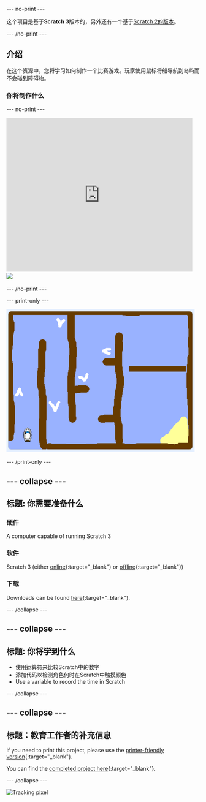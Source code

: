 \--- no-print \---

这个项目是基于**Scratch 3**版本的，另外还有一个基于[Scratch 2的版本](https://projects.raspberrypi.org/en/projects/boat-race-scratch2)。

\--- /no-print \---

## 介绍

在这个资源中，您将学习如何制作一个比赛游戏。玩家使用鼠标将船导航到岛屿而不会碰到障碍物。

### 你将制作什么

\--- no-print \---

<div class="scratch-preview">
  <iframe allowtransparency="true" width="485" height="402" src="https://scratch.mit.edu/projects/embed/276662533/?autostart=false" frameborder="0" scrolling="no"></iframe>
  <img src="images / boat_race_demo.png">
</div>

\--- /no-print \---

\--- print-only \---

![boat race demo](images/boat_race_demo.png)

\--- /print-only \---

## \--- collapse \---

## 标题: 你需要准备什么

### 硬件

A computer capable of running Scratch 3

### 软件

Scratch 3 (either [online](https://rpf.io/scratchon){:target="_blank"} or [offline](https://rpf.io/scratchoff){:target="_blank"})

### 下载

Downloads can be found [here](http://rpf.io/p/en/boat-race-go){:target="_blank"}.

\--- /collapse \---

## \--- collapse \---

## 标题: 你将学到什么

- 使用运算符来比较Scratch中的数字
- 添加代码以检测角色何时在Scratch中触摸颜色
- Use a variable to record the time in Scratch

\--- /collapse \---

## \--- collapse \---

## 标题：教育工作者的补充信息

If you need to print this project, please use the [printer-friendly version](https://projects.raspberrypi.org/en/projects/boat-race/print){:target="_blank"}.

You can find the [completed project here](http://rpf.io/p/en/boat-race-get){:target="_blank"}.

\--- /collapse \---

![Tracking pixel](https://code.org/api/hour/begin_codeclub_boatrace.png)